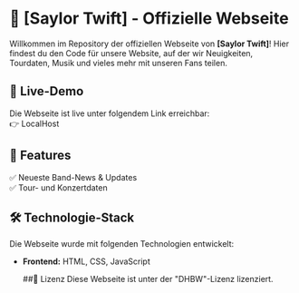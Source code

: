# 🎸 [Saylor Twift] - Offizielle Webseite

Willkommen im Repository der offiziellen Webseite von **[Saylor Twift]**! Hier findest du den Code für unsere Website, auf der wir Neuigkeiten, Tourdaten, Musik und vieles mehr mit unseren Fans teilen.  

## 🚀 Live-Demo  
Die Webseite ist live unter folgendem Link erreichbar:  
👉 LocalHost  

## 📌 Features  
✅ Neueste Band-News & Updates  
✅ Tour- und Konzertdaten  

## 🛠️ Technologie-Stack  
Die Webseite wurde mit folgenden Technologien entwickelt:  
- **Frontend:** HTML, CSS, JavaScript

  ##📜 Lizenz
Diese Webseite ist unter der "DHBW"-Lizenz lizenziert.
